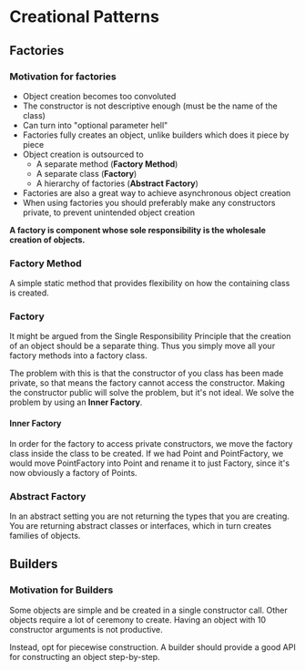# Creational Patterns

## Factories

### Motivation for factories

- Object creation becomes too convoluted
- The constructor is not descriptive enough (must be the name of the class)
- Can turn into "optional parameter hell"
- Factories fully creates an object, unlike builders which does it piece by piece
- Object creation is outsourced to
  - A separate method (**Factory Method**)
  - A separate class (**Factory**)
  - A hierarchy of factories (**Abstract Factory**)
- Factories are also a great way to achieve asynchronous object creation
- When using factories you should preferably make any constructors private, to prevent unintended object creation

**A factory is component whose sole responsibility is the wholesale creation of objects.**

### Factory Method

A simple static method that provides flexibility on how the containing class is created.

### Factory

It might be argued from the Single Responsibility Principle that the creation of an object should be a separate thing. Thus you simply move all your factory methods into a factory class.

The problem with this is that the constructor of you class has been made private, so that means the factory cannot access the constructor. Making the constructor public will solve the problem, but it's not ideal. We solve the problem by using an **Inner Factory**.

#### Inner Factory

In order for the factory to access private constructors, we move the factory class inside the class to be created. If we had Point and PointFactory, we would move PointFactory into Point and rename it to just Factory, since it's now obviously a factory of Points.

### Abstract Factory

In an abstract setting you are not returning the types that you are creating.
You are returning abstract classes or interfaces, which in turn creates families of objects.

## Builders

### Motivation for Builders

Some objects are simple and be created in a single constructor call.
Other objects require a lot of ceremony to create.
Having an object with 10 constructor arguments is not productive.

Instead, opt for piecewise construction.
A builder should provide a good API for constructing an object step-by-step.
